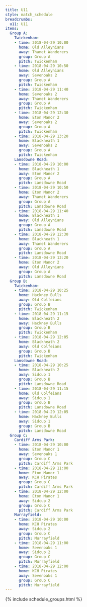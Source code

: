 ```yaml
---
title: U11
style: match_schedule
breadcrumbs:
  u11: U11
items:
  Group A:
    Twickenham:
    - time: 2018-04-29 10:00
      home: Old Alleynians
      away: Thanet Wanderers
      group: Group A
      pitch: Twickenham
    - time: 2018-04-29 10:50
      home: Old Alleynians
      away: Sevenoaks 2
      group: Group A
      pitch: Twickenham
    - time: 2018-04-29 11:40
      home: Sevenoaks 2
      away: Thanet Wanderers
      group: Group A
      pitch: Twickenham
    - time: 2018-04-29 12:30
      home: Eton Manor 2
      away: Sevenoaks 2
      group: Group A
      pitch: Twickenham
    - time: 2018-04-29 13:20
      home: Blackheath 1
      away: Sevenoaks 2
      group: Group A
      pitch: Twickenham
    Lansdowne Road:
    - time: 2018-04-29 10:00
      home: Blackheath 1
      away: Eton Manor 2
      group: Group A
      pitch: Lansdowne Road
    - time: 2018-04-29 10:50
      home: Eton Manor 2
      away: Thanet Wanderers
      group: Group A
      pitch: Lansdowne Road
    - time: 2018-04-29 11:40
      home: Blackheath 1
      away: Old Alleynians
      group: Group A
      pitch: Lansdowne Road
    - time: 2018-04-29 12:30
      home: Blackheath 1
      away: Thanet Wanderers
      group: Group A
      pitch: Lansdowne Road
    - time: 2018-04-29 13:20
      home: Eton Manor 2
      away: Old Alleynians
      group: Group A
      pitch: Lansdowne Road
  Group B:
    Twickenham:
    - time: 2018-04-29 10:25
      home: Hackney Bulls
      away: Old Colfeians
      group: Group B
      pitch: Twickenham
    - time: 2018-04-29 11:15
      home: Blackheath 2
      away: Hackney Bulls
      group: Group B
      pitch: Twickenham
    - time: 2018-04-29 12:05
      home: Blackheath 2
      away: Old Colfeians
      group: Group B
      pitch: Twickenham
    Lansdowne Road:
    - time: 2018-04-29 10:25
      home: Blackheath 2
      away: Sidcup 1
      group: Group B
      pitch: Lansdowne Road
    - time: 2018-04-29 11:15
      home: Old Colfeians
      away: Sidcup 1
      group: Group B
      pitch: Lansdowne Road
    - time: 2018-04-29 12:05
      home: Hackney Bulls
      away: Sidcup 1
      group: Group B
      pitch: Lansdowne Road
  Group C:
    Cardiff Arms Park:
    - time: 2018-04-29 10:00
      home: Eton Manor 1
      away: Sevenoaks 1
      group: Group C
      pitch: Cardiff Arms Park
    - time: 2018-04-29 11:00
      home: Eton Manor 1
      away: KCH Pirates
      group: Group C
      pitch: Cardiff Arms Park
    - time: 2018-04-29 12:00
      home: Eton Manor 1
      away: Sidcup 2
      group: Group C
      pitch: Cardiff Arms Park
    Murrayfield:
    - time: 2018-04-29 10:00
      home: KCH Pirates
      away: Sidcup 2
      group: Group C
      pitch: Murrayfield
    - time: 2018-04-29 11:00
      home: Sevenoaks 1
      away: Sidcup 2
      group: Group C
      pitch: Murrayfield
    - time: 2018-04-29 12:00
      home: KCH Pirates
      away: Sevenoaks 1
      group: Group C
      pitch: Murrayfield
---
```


{% include schedule_groups.html %}
